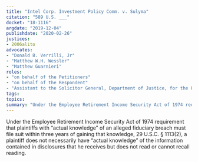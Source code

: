 ```yaml
---
title: "Intel Corp. Investment Policy Comm. v. Sulyma"
citation: "589 U.S. ___"
docket: "18-1116"
argdate: "2019-12-04"
publishdate: "2020-02-26"
justices:
- 2006alito
advocates:
- "Donald B. Verrilli, Jr"
- "Matthew W.H. Wessler"
- "Matthew Guarnieri"
roles:
- "on behalf of the Petitioners"
- "on behalf of the Respondent"
- "Assistant to the Solicitor General, Department of Justice, for the United States, as amicus curiae, supporting the Respondent"
tags:
topics:
summary: "Under the Employee Retirement Income Security Act of 1974 requirement that plaintiffs with “actual knowledge” of an alleged fiduciary breach must file suit within three years of gaining that knowledge, 29 U.S.C. § 1113(2), a plaintiff does not necessarily have “actual knowledge” of the information contained in disclosures that he receives but does not read or cannot recall reading."
---
```

Under the Employee Retirement Income Security Act of 1974 requirement that plaintiffs with “actual knowledge” of an alleged fiduciary breach must file suit within three years of gaining that knowledge, 29 U.S.C. § 1113(2), a plaintiff does not necessarily have “actual knowledge” of the information contained in disclosures that he receives but does not read or cannot recall reading.